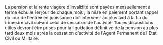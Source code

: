 La pension et la rente viagère d’invalidité sont payées mensuellement à terme échu le 1er jour de chaque mois ; la mise en paiement portant rappel du jour de l'entrée en jouissance doit inter­venir au plus tard à la fin du trimestre civil suivant celui de cessation de l'activité.
Toutes dispositions utiles devront être prises pour la liqui­dation définitive de la pension au plus tard deux mois après la cessation d'activité de l'Agent Permanent de l'Etat Civil ou Mili­taire.